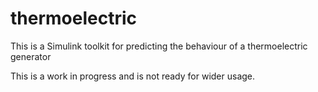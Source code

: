 # thermoelectric
This is a Simulink toolkit for predicting the behaviour of a thermoelectric generator

This is a work in progress and is not ready for wider usage. 

